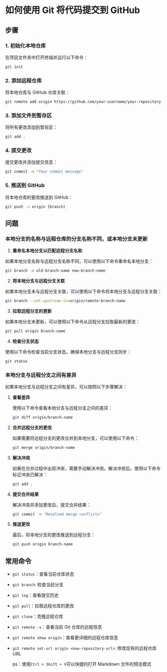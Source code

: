 # 如何使用 Git 将代码提交到 GitHub

## 步骤

### 1. 初始化本地仓库

在项目文件夹中打开终端并运行以下命令：

```bash
git init
```

### 2. 添加远程仓库

将本地仓库与 GitHub 仓库关联：

```bash
git remote add origin https://github.com/your-username/your-repository.git
```

### 3. 添加文件到暂存区

将所有更改添加到暂存区：

```bash
git add .
```

### 4. 提交更改

提交更改并添加提交信息：

```bash
git commit -m "Your commit message"
```

### 5. 推送到 GitHub

将本地仓库的更改推送到 GitHub：

```bash
git push -u origin (branch)
```

## 问题

### 本地分支的名称与远程仓库的分支名称不同，或本地分支未更新

1. **重命名本地分支以匹配远程分支名称**

如果本地分支名称与远程分支名称不同，可以使用以下命令重命名本地分支：

```bash
git branch -m old-branch-name new-branch-name
```

2. **将本地分支与远程分支关联**

如果本地分支未与远程分支关联，可以使用以下命令将本地分支与远程分支关联：

```bash
git branch --set-upstream-to=origin/remote-branch-name
```

3. **拉取远程分支的更新**

如果本地分支未更新，可以使用以下命令从远程分支拉取最新的更改：

```bash
git pull origin branch-name
```

4. **检查分支状态**

使用以下命令检查当前分支状态，确保本地分支与远程分支同步：

```bash
git status
```

### 本地分支与远程分支之间有差异

如果本地分支与远程分支之间有差异，可以按照以下步骤解决：

1. **查看差异**

   使用以下命令查看本地分支与远程分支之间的差异：

   ```bash
   git diff origin/branch-name
   ```

2. **合并远程分支的更改**

   如果需要将远程分支的更改合并到本地分支，可以使用以下命令：

   ```bash
   git merge origin/branch-name
   ```

3. **解决冲突**

   如果在合并过程中出现冲突，需要手动解决冲突。解决冲突后，使用以下命令标记冲突已解决：

   ```bash
   git add .
   ```

4. **提交合并结果**

   解决冲突并添加更改后，提交合并结果：

   ```bash
   git commit -m "Resolved merge conflicts"
   ```

5. **推送更改**

   最后，将本地分支的更改推送到远程分支：

   ```bash
   git push origin branch-name
   ```

## 常用命令

- `git status`：查看当前仓库状态
- `git branch`: 检查当前分支
- `git log`：查看提交历史
- `git pull`：拉取远程仓库的更改
- `git clone`：克隆远程仓库

- `git remote -v`：查看当前 Git 仓库的远程信息
- `git remote show origin`：查看更详细的远程仓库信息

- `git remote set-url origin <new-repository-url>`: 修改现有的远程仓库 URL

  ps：使用`Ctrl + Shift + V`可以快捷的打开 Markdown 文件的预览模式
